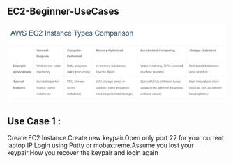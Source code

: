 ## EC2-Beginner-UseCases

[![Watch the video](./EC2-Instance-Types-Comparison.JPG)](https://linkedin.com/in/vijaystack)


## Use Case 1 :

Create EC2 Instance.Create new keypair.Open only port 22 for your current laptop IP.Login using Putty or mobaxtreme.Assume you lost your keypair.How you recover the keypair and login again